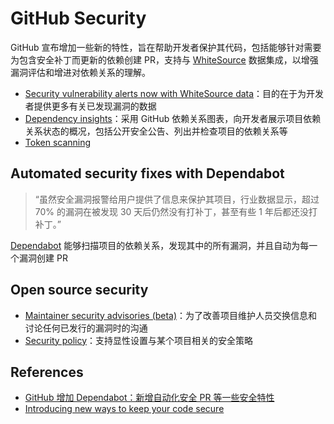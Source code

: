 # GitHub Security

GitHub 宣布增加一些新的特性，旨在帮助开发者保护其代码，包括能够针对需要为包含安全补丁而更新的依赖创建 PR，支持与 [WhiteSource](https://www.whitesourcesoftware.com/GitHubSecurityAlerts) 数据集成，以增强漏洞评估和增进对依赖关系的理解。
- [Security vulnerability alerts now with WhiteSource data](https://help.github.com/en/articles/about-security-alerts-for-vulnerable-dependencies)：目的在于为开发者提供更多有关已发现漏洞的数据
- [Dependency insights](https://help.github.com/articles/viewing-insights-for-your-organization)：采用 GitHub 依赖关系图表，向开发者展示项目依赖关系状态的概况，包括公开安全公告、列出并检查项目的依赖关系等
- [Token scanning](https://help.github.com/en/articles/about-token-scanning)

## Automated security fixes with Dependabot
>“虽然安全漏洞报警给用户提供了信息来保护其项目，行业数据显示，超过 70% 的漏洞在被发现 30 天后仍然没有打补丁，甚至有些 1 年后都还没打补丁。”

[Dependabot](https://dependabot.com/blog/hello-github/) 能够扫描项目的依赖关系，发现其中的所有漏洞，并且自动为每一个漏洞创建 PR

## Open source security
- [Maintainer security advisories (beta)](https://help.github.com/articles/about-maintainer-security-advisories)：为了改善项目维护人员交换信息和讨论任何已发行的漏洞时的沟通
- [Security policy](https://help.github.com/articles/adding-a-security-policy-to-your-repository)：支持显性设置与某个项目相关的安全策略

## References
- [GitHub 增加 Dependabot：新增自动化安全 PR 等一些安全特性](https://www.infoq.cn/article/B9CcEt12PAFMGEwl8_lc)
- [Introducing new ways to keep your code secure](https://github.blog/2019-05-23-introducing-new-ways-to-keep-your-code-secure/)